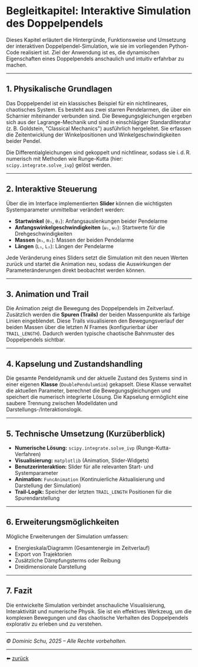 # Begleitkapitel: Interaktive Simulation des Doppelpendels

Dieses Kapitel erläutert die Hintergründe, Funktionsweise und Umsetzung der interaktiven Doppelpendel-Simulation, wie sie im vorliegenden Python-Code realisiert ist. Ziel der Anwendung ist es, die dynamischen Eigenschaften eines Doppelpendels anschaulich und intuitiv erfahrbar zu machen.

---

## 1. Physikalische Grundlagen

Das Doppelpendel ist ein klassisches Beispiel für ein nichtlineares, chaotisches System. Es besteht aus zwei starren Pendelarmen, die über ein Scharnier miteinander verbunden sind. Die Bewegungsgleichungen ergeben sich aus der Lagrange-Mechanik und sind in einschlägiger Standardliteratur (z. B. Goldstein, "Classical Mechanics") ausführlich hergeleitet. Sie erfassen die Zeitentwicklung der Winkelpositionen und Winkelgeschwindigkeiten beider Pendel.

Die Differentialgleichungen sind gekoppelt und nichtlinear, sodass sie i. d. R. numerisch mit Methoden wie Runge-Kutta (hier: `scipy.integrate.solve_ivp`) gelöst werden.

---

## 2. Interaktive Steuerung

Über die im Interface implementierten **Slider** können die wichtigsten Systemparameter unmittelbar verändert werden:

- **Startwinkel** (`θ₁`, `θ₂`): Anfangsauslenkungen beider Pendelarme
- **Anfangswinkelgeschwindigkeiten** (`ω₁`, `ω₂`): Startwerte für die Drehgeschwindigkeiten
- **Massen** (`m₁`, `m₂`): Massen der beiden Pendelarme
- **Längen** (`L₁`, `L₂`): Längen der Pendelarme

Jede Veränderung eines Sliders setzt die Simulation mit den neuen Werten zurück und startet die Animation neu, sodass die Auswirkungen der Parameteränderungen direkt beobachtet werden können.

---

## 3. Animation und Trail

Die Animation zeigt die Bewegung des Doppelpendels im Zeitverlauf. Zusätzlich werden die **Spuren (Trails)** der beiden Massenpunkte als farbige Linien eingeblendet. Diese Trails visualisieren den Bewegungsverlauf der beiden Massen über die letzten *N* Frames (konfigurierbar über `TRAIL_LENGTH`). Dadurch werden typische chaotische Bahnmuster des Doppelpendels sichtbar.

---

## 4. Kapselung und Zustandshandling

Die gesamte Pendeldynamik und der aktuelle Zustand des Systems sind in einer eigenen **Klasse** (`DoublePendulumSim`) gekapselt. Diese Klasse verwaltet die aktuellen Parameter, berechnet die Bewegungsgleichungen und speichert die numerisch integrierte Lösung. Die Kapselung ermöglicht eine saubere Trennung zwischen Modelldaten und Darstellungs-/Interaktionslogik.

---

## 5. Technische Umsetzung (Kurzüberblick)

- **Numerische Lösung:** `scipy.integrate.solve_ivp` (Runge-Kutta-Verfahren)
- **Visualisierung:** `matplotlib` (Animation, Slider-Widgets)
- **Benutzerinteraktion:** Slider für alle relevanten Start- und Systemparameter
- **Animation:** `FuncAnimation` (Kontinuierliche Aktualisierung und Darstellung der Simulation)
- **Trail-Logik:** Speicher der letzten `TRAIL_LENGTH` Positionen für die Spurendarstellung

---

## 6. Erweiterungsmöglichkeiten

Mögliche Erweiterungen der Simulation umfassen:
- Energieskala/Diagramm (Gesamtenergie im Zeitverlauf)
- Export von Trajektorien
- Zusätzliche Dämpfungsterms oder Reibung
- Dreidimensionale Darstellung

---

## 7. Fazit

Die entwickelte Simulation verbindet anschauliche Visualisierung, Interaktivität und numerische Physik. Sie ist ein effektives Werkzeug, um die komplexen Bewegungen und das chaotische Verhalten des Doppelpendels explorativ zu erleben und zu verstehen.

---

*© Dominic Schu, 2025 – Alle Rechte vorbehalten.*

---

⬅️ [zurück](../../../README.md)